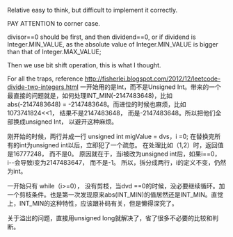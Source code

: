 
Relative easy to think, but difficult to implement it correctly.  

PAY ATTENTION to corner case.

divisor==0 should be first, and then dividend==0, or if dividend is Integer.MIN_VALUE, as the absolute value of Integer.MIN_VALUE is bigger than that of Integer.MAX_VALUE;

Then we use bit shift operation, this is what I thought.    

For all the traps, reference http://fisherlei.blogspot.com/2012/12/leetcode-divide-two-integers.html 
一开始用的是Int，而不是Unsigned Int。带来的一个最直接的问题就是，如何处理INT_MIN(-2147483648)，比如 abs(-2147483648) = -2147483648。而进位的时候也麻烦，比如1073741824<<1， 结果不是2147483648， 而是-2147483648。所以把他们全部换成unsigned Int， 以避开这种麻烦。

刚开始的时候，两行并成一行
unsigned int migValue = dvs，i =0;
在替换完所有的int为unsigned int以后，立即犯了一个疏忽。
在处理比如（1,2）时，返回值是16777248， 而不是0。
原因就在于，当i被改为unsigned int后，如果i==0， i--会导致i变为2147483647， 而不是-1。
所以，拆分成两行，i的定义不变，仍然为int。

一开始只有 while（i>=0）， 没有剪枝，当dvd ==0的时候，没必要继续循环。加一个剪枝条件。也是第一次发现原来abs(INT_MIN)的值居然还是INT_MIN。直觉上，INT_MIN的这种特性，应该跟补码有关，但是懒得深究了。

关于溢出的问题，直接用unsigned long就解决了，省了很多不必要的比较和判断。


